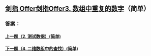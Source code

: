 ## [ 剑指 Offer剑指Offer3. 数组中重复的数字](https://leetcode-cn.com/problems/merge-two-sorted-lists/)（简单）





### 答案：



#### [上一题（2. 测试数据）(简单)](https://github.com/sdwwld/leetCode/blob/master/src/main/java/com/wld/java/offer/剑指Offer02.md)

#### [下一题（4. 二维数组中的查找）(简单)](https://github.com/sdwwld/leetCode/blob/master/src/main/java/com/wld/java/offer/剑指Offer04.md)